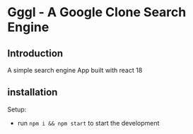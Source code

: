 # Gggl - A Google Clone Search Engine

## Introduction

A simple search engine App built with react 18

## installation

Setup:

- run `npm i && npm start` to start the development
